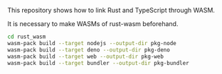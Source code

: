 This repository shows how to link Rust and TypeScript through WASM.

It is necessary to make WASMs of rust-wasm beforehand.

```sh
cd rust_wasm
wasm-pack build --target nodejs --output-dir pkg-node
wasm-pack build --target deno --output-dir pkg-deno
wasm-pack build --target web --output-dir pkg-web
wasm-pack build --target bundler --output-dir pkg-bundler
```
